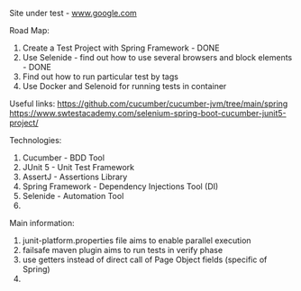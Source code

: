 Site under test - www.google.com

Road Map:
1) Create a Test Project with Spring Framework - DONE
2) Use Selenide - find out how to use several browsers and block elements - DONE
3) Find out how to run particular test by tags
4) Use Docker and Selenoid for running tests in container

Useful links:
https://github.com/cucumber/cucumber-jvm/tree/main/spring
https://www.swtestacademy.com/selenium-spring-boot-cucumber-junit5-project/


Technologies:
1) Cucumber - BDD Tool
2) JUnit 5 - Unit Test Framework
3) AssertJ - Assertions Library
4) Spring Framework - Dependency Injections Tool (DI)
5) Selenide - Automation Tool
6) 


Main information:
1) junit-platform.properties file aims to enable parallel execution
2) failsafe maven plugin aims to run tests in verify phase
3) use getters instead of direct call of Page Object fields (specific of Spring)
4) 
